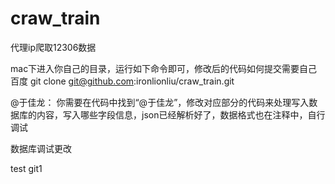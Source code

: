 # craw_train
代理ip爬取12306数据

mac下进入你自己的目录，运行如下命令即可，修改后的代码如何提交需要自己百度
git clone git@github.com:ironlionliu/craw_train.git

@于佳龙：
你需要在代码中找到“@于佳龙”，修改对应部分的代码来处理写入数据库的内容，写入哪些字段信息，json已经解析好了，数据格式也在注释中，自行调试


数据库调试更改

test git1